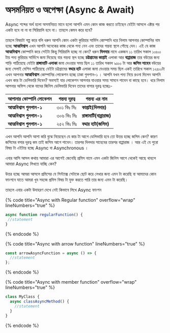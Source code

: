 # অসমনিয়ত ও অপেক্ষা (Async & Await)

Async শব্দের অর্থ হলো অসমনিয়ত মানে হলো আপনি এমন কোন কাজ করতে চাইছেন যেইটা আসলে এক্টার পর একটা হবে না না বা সিরিয়ালি হবে না। তাহলে কেমন করে হবে?&#x20;

তাহলে বিষয়টা গল্প করে বলি ধরুন আপনি কোন একটা কুরিয়ার সার্ভিস কোম্পানি ধরে নিলাম আপনার কোম্পানির নাম হচ্ছে **আত্মবিশ্বাস** এখন আপনি অনেকের কাজ থেকে পন্য নেন এবং তাদের গন্তব্য স্থলে পৌছে দেন। এই যে কাজ **আত্মবিশ্বাস** কোম্পানি করে সেইটা কিন্তু সিরিয়ালি হচ্ছে না কেন? ধরুন **দিলদার** নামে একজন ১১ তারিখ সকাল ১০ঃ০০ টায় পন্য কুরিয়ার সার্ভিসে জমা দিয়েছে যার গন্তব্য স্থল হচ্ছে **চট্টগ্রামের কাপ্তাই** এলাকা আর **বাপ্পারাজ** তার বউয়ের জন্য শাড়ি পাঠিয়েছে যেইটা **রাঙ্গামাটি এলাকা** জমা দেওয়ার সময় ছিল ১১ তারিখ সকাল ৯ঃ০০ টা আর **জসিম সাহেব** বউয়ের জন্য সেলাই মেশিন পাঠিয়েছে যেইটা চট্টগ্রামের **বদ্দার হাট** এলাকা জমা দেওয়ার সময় ছিল একই তারিখে সকাল ১২ঃ০০টা এখন আপনার **আত্মবিশ্বাস** কোম্পানির লোকেশন  হচ্ছে ঢাকা গুলশান-১ । আপনি যখন পন্য নিয়ে রওনা দিলেন আপনি এখন কার টা ডেলিভারি দিবেন? অবস্যই যার লোকেশন আপনার যাওয়ার সময় সামনে পাবেন বা কাছে হবে। ধরে নিলাম আপনার অফিস থেকে যাদের জিনিস ডেলিভারি দিবেন তাদের বাসার দূরত্ব হচ্ছেঃ-

<table data-full-width="false"><thead><tr><th>আপানার কোম্পানি লোকেশন</th><th>গন্তব্য দূরত্ব</th><th>গন্তব্য এর নাম</th></tr></thead><tbody><tr><td><strong>আত্মবিশ্বাস গুলশান-১</strong></td><td>৩০১ কিঃ মিঃ </td><td><strong>কাপ্তাই(দিলদার)</strong></td></tr><tr><td><strong>আত্মবিশ্বাস গুলশান-১</strong></td><td>৩০৬ কিঃ মিঃ </td><td><strong>রাঙ্গামাটি(বাপ্পারাজ)</strong></td></tr><tr><td><strong>আত্মবিশ্বাস গুলশান-১</strong></td><td>২৫২ কিঃ মিঃ</td><td><strong>বদ্দার হাট(জসিম)</strong></td></tr></tbody></table>

এখন আপনি আপনি আশা করি বুঝে নিয়েছেন যে কার টা আগে ডেলিভারি হবে তো উত্তর হচ্ছে জসিম কেন? কারণ জসিমের বসার দূরত্ব কম তাই জসিম আগে পাবেন। তারপর দিলদার সাহেবের তারপর বাপ্পারাজ । আর এই যে পুরো বিষয় টা এইটায় হচ্ছে Async বা Asynchronous ।

এবার আসি আসল কথায় আমারা এর আগেই জেনেছি প্রমিস নামে এমন একটা জিনিস আগে থেকেই আছে থাহলে আমারা Async লিখতে যাচ্ছি কেন?

উত্তর হচ্ছে আমরা আসলে প্রমিসের যে সিন্ট্যাক্স সেটাকে ছোট করে লেখার জন্য এমন টা করেছি বা আমাদের কোন ফাংশনে যাতে আমরা খুব সহজে প্রমিস বিষয় টা যুক্ত করতে পারি তার জন্য এমন টা করেছি।&#x20;

তাহলে এবার একটা উদাহরণ দেখে নেই কিভাবে লিখে Async ফাংশন&#x20;

{% code title="Async with Regular function" overflow="wrap" lineNumbers="true" %}
```javascript
async function regularFunction() {
 //statement
}

```
{% endcode %}



{% code title="Async with arrow function" lineNumbers="true" %}
```javascript
const arrowAsyncFunction = async () => {
  //statement
};

```
{% endcode %}



{% code title="Async with member function" overflow="wrap" lineNumbers="true" %}
```javascript
class MyClass {
  async classAsyncMethod() {
    //statement
  }
}

```
{% endcode %}
